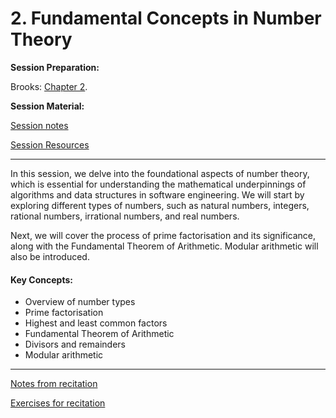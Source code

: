 # 2. Fundamental Concepts in Number Theory

**Session Preparation:**

Brooks: [Chapter 2](https://drive.google.com/file/d/1P9eidJb5qtlZgvHCtqu4uuPa5FFU0Zpn/view?usp=sharing).

**Session Material:**

[Session notes](https://drive.google.com/file/d/1WOfoAG8TILgYiRIPNvXfUiW3rcyIwhhI/view?usp=sharing)

[Session Resources](https://viaucdk-my.sharepoint.com/:f:/g/personal/rib_viauc_dk/Esf4RiApcghJpRmy7bEe1G8B_1Ljm4UIQ35KHm9GY7qCWw?e=ocpgVw)

--------------------------

In this session, we delve into the foundational aspects of number theory, which is essential for understanding the mathematical underpinnings of algorithms and data structures in software engineering. We will start by exploring different types of numbers, such as natural numbers, integers, rational numbers, irrational numbers, and real numbers. 

Next, we will cover the process of prime factorisation and its significance, along with the Fundamental Theorem of Arithmetic. Modular arithmetic will also be introduced.

#### Key Concepts:
- Overview of number types
- Prime factorisation
- Highest and least common factors
- Fundamental Theorem of Arithmetic
- Divisors and remainders
- Modular arithmetic


--------------------------

[Notes from recitation](https://drive.google.com/file/d/1KlkWpS85xng2tzWh82pv8H42aFKg_eLv/view?usp=sharing)

[Exercises for recitation](02_Exercises.md)